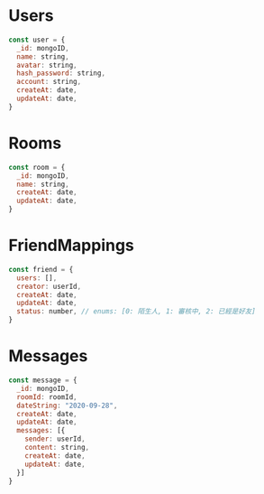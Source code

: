 # Users

```javascript
const user = {
  _id: mongoID,
  name: string,
  avatar: string,
  hash_password: string,
  account: string,
  createAt: date,
  updateAt: date,
}
```

# Rooms

```javascript
const room = {
  _id: mongoID,
  name: string,
  createAt: date,
  updateAt: date,
}
```

# FriendMappings

```javascript
const friend = {
  users: [],
  creator: userId,
  createAt: date,
  updateAt: date,
  status: number, // enums: [0: 陌生人, 1: 審核中, 2: 已經是好友]
}
```

# Messages

```javascript
const message = {
  _id: mongoID,
  roomId: roomId,
  dateString: "2020-09-28",
  createAt: date,
  updateAt: date,
  messages: [{
    sender: userId,
    content: string,
    createAt: date,
    updateAt: date,
  }]
}
```
